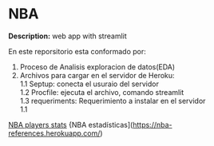 # NBA

**Description:** web app with streamlit

En este reporsitorio esta conformado por:

1. Proceso de Analisis exploracion de datos(EDA)    
1. Archivos para cargar en el servidor de Heroku:  
1.1 Septup: conecta el usuraio del servidor  
1.2 Procfile: ejecuta el archivo,  comando streamlit  
1.3 requeriments: Requerimiento a instalar en el servidor  
1.1

[NBA players stats](https://nba-apy.herokuapp.com/)
{NBA estadísticas](https://nba-references.herokuapp.com/)
